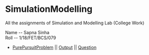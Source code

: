 # SimulationModelling

All the assignments of Simulation and Modelling Lab (College Work) <br />

Name -- Sapna Sinha <br />
Roll -- 1/18/FET/BCS/079 <br/>


- [PurePursuitProblem](1-PurePursuitProblem/PurePursuitProblem.cpp) || [Output](1-PurePursuitProblem/Program1Output.jpeg) || [Question](1-PurePursuitProblem/assignment-1.pdf)

